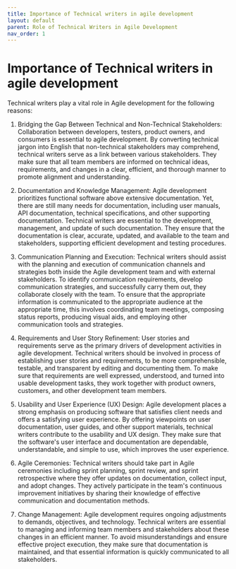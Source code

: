 ```yaml
---
title: Importance of Technical writers in agile development
layout: default
parent: Role of Technical Writers in Agile Development
nav_order: 1
---
```


# **Importance of Technical writers in agile development**

Technical writers play a vital role in Agile development for the following reasons:

1. Bridging the Gap Between Technical and Non-Technical Stakeholders: Collaboration between developers, testers, product owners, and consumers is essential to agile development. By converting technical jargon into English that non-technical stakeholders may comprehend, technical writers serve as a link between various stakeholders. They make sure that all team members are informed on technical ideas, requirements, and changes in a clear, efficient, and thorough manner to promote alignment and understanding.

2. Documentation and Knowledge Management: Agile development prioritizes functional software above extensive documentation. Yet, there are still many needs for documentation, including user manuals, API documentation, technical specifications, and other supporting documentation. Technical writers are essential to the development, management, and update of such documentation. They ensure that the documentation is clear, accurate, updated, and available to the team and stakeholders, supporting efficient development and testing procedures.

3. Communication Planning and Execution: Technical writers should assist with the planning and execution of communication channels and strategies both inside the Agile development team and with external stakeholders. To identify communication requirements, develop communication strategies, and successfully carry them out, they collaborate closely with the team. To ensure that the appropriate information is communicated to the appropriate audience at the appropriate time, this involves coordinating team meetings, composing status reports, producing visual aids, and employing other communication tools and strategies.

4. Requirements and User Story Refinement: User stories and requirements serve as the primary drivers of development activities in agile development. Technical writers should be involved in process of establishing user stories and requirements, to be more comprehensible, testable, and transparent by editing and documenting them. To make sure that requirements are well expressed, understood, and turned into usable development tasks, they work together with product owners, customers, and other development team members.

5. Usability and User Experience (UX) Design: Agile development places a strong emphasis on producing software that satisfies client needs and offers a satisfying user experience. By offering viewpoints on user documentation, user guides, and other support materials, technical writers contribute to the usability and UX design. They make sure that the software's user interface and documentation are dependable, understandable, and simple to use, which improves the user experience.

6. Agile Ceremonies: Technical writers should take part in Agile ceremonies including sprint planning, sprint review, and sprint retrospective where they offer updates on documentation, collect input, and adopt changes. They actively participate in the team's continuous improvement initiatives by sharing their knowledge of effective communication and documentation methods.

7. Change Management: Agile development requires ongoing adjustments to demands, objectives, and technology. Technical writers are essential to managing and informing team members and stakeholders about these changes in an efficient manner. To avoid misunderstandings and ensure effective project execution, they make sure that documentation is maintained, and that essential information is quickly communicated to all stakeholders.